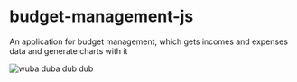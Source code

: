 # budget-management-js
An application for budget management, which gets incomes and expenses data and generate charts with it

![wuba duba dub dub](https://i.imgur.com/bPltC2A.png)
